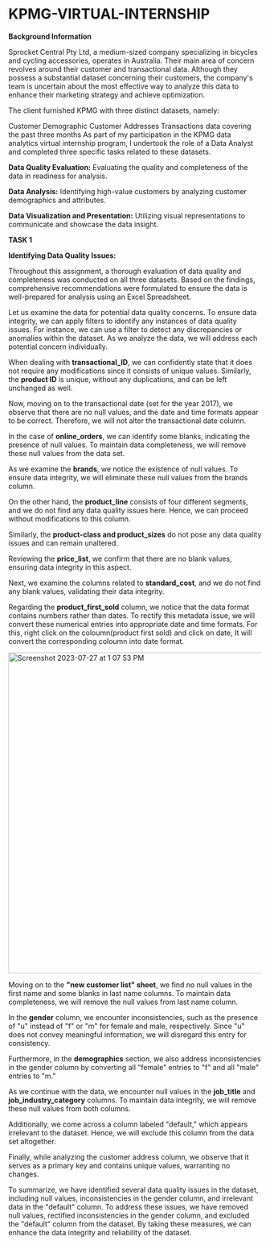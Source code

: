 # KPMG-VIRTUAL-INTERNSHIP


**Background Information**

Sprocket Central Pty Ltd, a medium-sized company specializing in bicycles and cycling accessories, operates in Australia. Their main area of concern revolves around their customer and transactional data. Although they possess a substantial dataset concerning their customers, the company's team is uncertain about the most effective way to analyze this data to enhance their marketing strategy and achieve optimization.

The client furnished KPMG with three distinct datasets, namely:

Customer Demographic
Customer Addresses
Transactions data covering the past three months
As part of my participation in the KPMG data analytics virtual internship program, I undertook the role of a Data Analyst and completed three specific tasks related to these datasets.

**Data Quality Evaluation:** Evaluating the quality and completeness of the data in readiness for analysis.

**Data Analysis:** Identifying high-value customers by analyzing customer demographics and attributes.

**Data Visualization and Presentation:** Utilizing visual representations to communicate and showcase the data insight.






**TASK 1**

**Identifying Data Quality Issues:**

Throughout this assignment, a thorough evaluation of data quality and completeness was conducted on all three datasets. Based on the findings, comprehensive recommendations were formulated to ensure the data is well-prepared for analysis using an Excel Spreadsheet.

Let us examine the data for potential data quality concerns. To ensure data integrity, we can apply filters to identify any instances of data quality issues. For instance, we can use a filter to detect any discrepancies or anomalies within the dataset. As we analyze the data, we will address each potential concern individually.

When dealing with **transactional_ID**, we can confidently state that it does not require any modifications since it consists of unique values. Similarly, the **product ID** is unique, without any duplications, and can be left unchanged as well.

Now, moving on to the transactional date (set for the year 2017), we observe that there are no null values, and the date and time formats appear to be correct. Therefore, we will not alter the transactional date column.

In the case of **online_orders**, we can identify some blanks, indicating the presence of null values. To maintain data completeness, we will remove these null values from the data set.

As we examine the **brands**, we notice the existence of null values. To ensure data integrity, we will eliminate these null values from the brands column.

On the other hand, the **product_line** consists of four different segments, and we do not find any data quality issues here. Hence, we can proceed without modifications to this column.

Similarly, the **product-class and product_sizes** do not pose any data quality issues and can remain unaltered.

Reviewing the **price_list**, we confirm that there are no blank values, ensuring data integrity in this aspect.

Next, we examine the columns related to **standard_cost**, and we do not find any blank values, validating their data integrity.

Regarding the **product_first_sold** column, we notice that the data format contains numbers rather than dates. To rectify this metadata issue, we will convert these numerical entries into appropriate date and time formats.
For this, right click on the coloumn(product first sold) and click on date, It will convert the corresponding coloumn into date format.

<img width="637" alt="Screenshot 2023-07-27 at 1 07 53 PM" src="https://github.com/Nidhiwa/KPMG-VIRTUAL-INTERNSHIP/assets/88158951/97d1a988-45d5-43b9-8a7e-53683e4768ea">

Moving on to the **"new customer list" sheet**, we find no null values in the first name and some blanks in last name columns. To maintain data completeness, we will remove the null values from last name column.

In the **gender** column, we encounter inconsistencies, such as the presence of "u" instead of "f" or "m" for female and male, respectively. Since "u" does not convey meaningful information, we will disregard this entry for consistency.

Furthermore, in the **demographics** section, we also address inconsistencies in the gender column by converting all "female" entries to "f" and all "male" entries to "m."

As we continue with the data, we encounter null values in the **job_title** and **job_industry_category** columns. To maintain data integrity, we will remove these null values from both columns.

Additionally, we come across a column labeled "default," which appears irrelevant to the dataset. Hence, we will exclude this column from the data set altogether.

Finally, while analyzing the customer address column, we observe that it serves as a primary key and contains unique values, warranting no changes.

To summarize, we have identified several data quality issues in the dataset, including null values, inconsistencies in the gender column, and irrelevant data in the "default" column. To address these issues, we have removed null values, rectified inconsistencies in the gender column, and excluded the "default" column from the dataset. By taking these measures, we can enhance the data integrity and reliability of the dataset.




